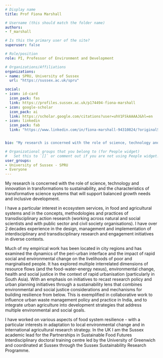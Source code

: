 ```yaml
---
# Display name
title: Prof Fiona Marshall

# Username (this should match the folder name)
authors:
- f_marshall

# Is this the primary user of the site?
superuser: false

# Role/position
role: PI, Professor of Environment and Development

# Organizations/Affiliations
organizations:
- name: SPRU, University of Sussex
  url: "https://sussex.ac.uk/spru"

social:
- icon: id-card
  icon_pack: fas
  link: https://profiles.sussex.ac.uk/p174494-fiona-marshall
- icon: google-scholar
  icon_pack: ai
  link: https://scholar.google.com/citations?user=uhV1FSkAAAAJ&hl=en
- icon: linkedin
  icon_pack: fab
  link: "https://www.linkedin.com/in/fiona-marshall-94310824/?originalSubdomain=uk"


bio: "My research is concerned with the role of science, technology and innovation in transformations to sustainability, and the characteristics of transformative science systems that will support balanced growth needs and inclusive development."

# Organizational groups that you belong to (for People widget)
#   Set this to `[]` or comment out if you are not using People widget.
user_groups:
- University of Sussex - SPRU
- Everyone
---
```


My research is concerned with the role of science, technology and innovation in transformations to sustainability, and the characteristics of transformative science systems that will support balanced growth needs and inclusive development.  

I have a particular interest in ecosystem services, in food and agricultural systems and in the concepts, methodologies and practices of transdisciplinary action research (working across natural and social scientists and with public sector and civil society organisations). I have over 2 decades experience in the design, management and implementation of interdisciplinary and transdisciplinary research and engagement initiatives in diverse contexts.

Much of my empirical work has been located in city regions and has examined the dynamics of the peri-urban interface and the impact of rapid social and environmental change on the livelihoods of poor and marginalised people. It has explored multiple interrelated dimensions of resource flows (and the food-water-energy nexus), environmental change, health and social justice in the context of  rapid urbanisation (particularly in South Asia). With an emphasis on initiatives to recast research policy and urban planning initiatives through a sustainability lens that combines environmental and social justice considerations and mechanisms for building resilience from below. This is exemplified in collaborative work to influence urban waste management policy and practice in India, and to integrate urban agriculture into development strategies that address multiple environmental and social goals.

I have worked on various aspects of food system resilience  - with a particular interests in adaptation to local environmental change and in International agricultural research strategy. In the UK I am the Sussex academic lead for the Partnerships in Sustainable Food Futures Interdisciplinary doctoral training centre led by the University of Greenwich and coordinated at Sussex through the Sussex Sustainability Research Programme.

